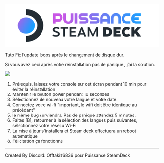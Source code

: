 [![](https://github.com/Gotcha007/steamdeck-configuration-ultime-windows11/blob/main/images/Psteam-deck-white-1-2-1-3.svg)](https://puissancesteamdeck.com/)

Tuto Fix l’update loops après le changement de disque dur.

Si vous avez ceci après votre réinstallation pas de panique , j’ai la solution.

[![](https://cdn.discordapp.com/attachments/1001582672440737822/1060611837588152470/unbrick.jpg)](https://puissancesteamdeck.com/)

1. Prérequis. laissez votre console sur cet écran pendant 10 min pour éviter la réinstallation
2. Maintenir le bouton power pendant 10 secondes
3. Sélectionnez de nouveau votre langue et votre date.
4. Connectez votre wi-fi "important, le wifi doit être identique au précédant"
5. le même bug surviendra. Pas de panique attendez 5 minutes.
6. Faites [B], retourner à la sélection des langues puis suivantes, sélectionnez votre réseau Wi-Fi
7. La mise à jour s'installera et Steam deck effectuera un reboot automatique
8. Félicitation ça fonctionne

***

Created By Discord: Offtaki#6836 pour Puissance SteamDeck
